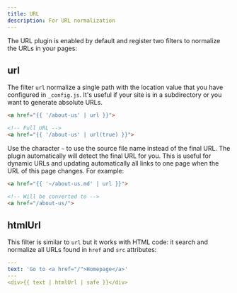 ```yaml
---
title: URL
description: For URL normalization
---
```


The URL plugin is enabled by default and register two filters to normalize the
URLs in your pages:

## url

The filter `url` normalize a single path with the location value that you have
configured in `_config.js`. It's useful if your site is in a subdirectory or you
want to generate absolute URLs.

```html
<a href="{{ '/about-us' | url }}">

<!-- Full URL -->
<a href="{{ '/about-us' | url(true) }}">
```

Use the character `~` to use the source file name instead of the final URL. The
plugin automatically will detect the final URL for you. This is useful for
dynamic URLs and updating automatically all links to one page when the URL of
this page changes. For example:

```html
<a href="{{ '~/about-us.md' | url }}">

<!-- Will be converted to -->
<a href="/about-us/">
```

## htmlUrl

This filter is similar to `url` but it works with HTML code: it search and
normalize all URLs found in `href` and `src` attributes:

```yml
---
text: 'Go to <a href="/">Homepage</a>'
---
<div>{{ text | htmlUrl | safe }}</div>
```
